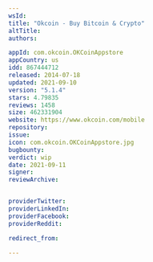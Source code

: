 ```yaml
---
wsId: 
title: "Okcoin - Buy Bitcoin & Crypto"
altTitle: 
authors:

appId: com.okcoin.OKCoinAppstore
appCountry: us
idd: 867444712
released: 2014-07-18
updated: 2021-09-10
version: "5.1.4"
stars: 4.79835
reviews: 1458
size: 462331904
website: https://www.okcoin.com/mobile
repository: 
issue: 
icon: com.okcoin.OKCoinAppstore.jpg
bugbounty: 
verdict: wip
date: 2021-09-11
signer: 
reviewArchive:


providerTwitter: 
providerLinkedIn: 
providerFacebook: 
providerReddit: 

redirect_from:

---
```


